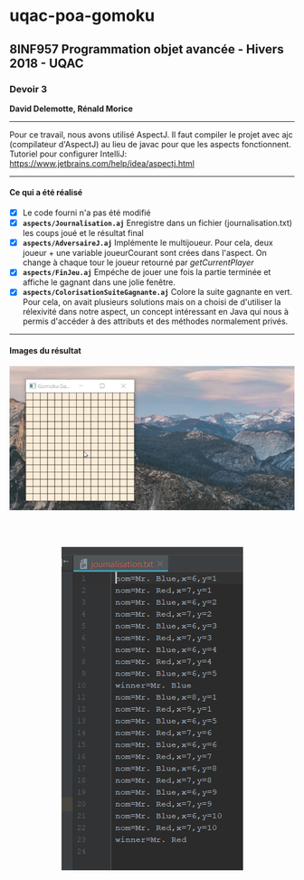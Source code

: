 # uqac-poa-gomoku

<h2>8INF957 Programmation objet avancée - Hivers 2018 - UQAC</h2>
<h3>Devoir 3</h3>
<p><b>David Delemotte, Rénald Morice</b></p>

---

Pour ce travail, nous avons utilisé AspectJ. Il faut compiler le projet avec ajc (compilateur d'AspectJ) au lieu de javac pour que les aspects fonctionnent. Tutoriel pour configurer IntelliJ: https://www.jetbrains.com/help/idea/aspectj.html

---

<h4>Ce qui a été réalisé</h4>

- [x] Le code fourni n'a pas été modifié
- [x] **`aspects/Journalisation.aj`** Enregistre dans un fichier (journalisation.txt) les coups joué et le résultat final<br>
- [x] **`aspects/AdversaireJ.aj`** Implémente le multijoueur. Pour cela, deux joueur + une variable joueurCourant sont crées dans l'aspect. On change à chaque tour le joueur retourné par <i>getCurrentPlayer</i>
- [x] **`aspects/FinJeu.aj`** Empéche de jouer une fois la partie terminée et affiche le gagnant dans une jolie fenêtre.
- [x] **`aspects/ColorisationSuiteGagnante.aj`** Colore la suite gagnante en vert. Pour cela, on avait plusieurs solutions mais on a choisi de d'utiliser la rélexivité dans notre aspect, un concept intéressant en Java qui nous à permis d'accéder à des attributs et des méthodes normalement privés.

---

<h4>Images du résultat</h4>

<p align="center">
  <img src="_imgreadme/resultat.gif"/>
</p>
<br><br>
<p align="center">
  <img src="_imgreadme/journalisation.PNG"/>
</p>
